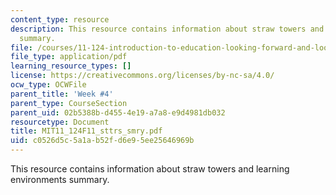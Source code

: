 ```yaml
---
content_type: resource
description: This resource contains information about straw towers and learning environments
  summary.
file: /courses/11-124-introduction-to-education-looking-forward-and-looking-back-on-education-fall-2011/c0526d5c5a1ab52fd6e95ee25646969b_MIT11_124F11_sttrs_smry.pdf
file_type: application/pdf
learning_resource_types: []
license: https://creativecommons.org/licenses/by-nc-sa/4.0/
ocw_type: OCWFile
parent_title: 'Week #4'
parent_type: CourseSection
parent_uid: 02b5388b-d455-4e19-a7a8-e9d4981db032
resourcetype: Document
title: MIT11_124F11_sttrs_smry.pdf
uid: c0526d5c-5a1a-b52f-d6e9-5ee25646969b
---
```

This resource contains information about straw towers and learning environments summary.